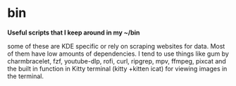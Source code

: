 # bin

**Useful scripts that I keep around in my ~/bin**

some of these are KDE specific or rely on scraping websites for data. Most of them have low amounts of dependencies. 
I tend to use things like gum by charmbracelet, fzf, youtube-dlp, rofi, curl, ripgrep, mpv, ffmpeg, 
pixcat and the built in function in Kitty terminal (kitty +kitten icat) for viewing images in the terminal.


